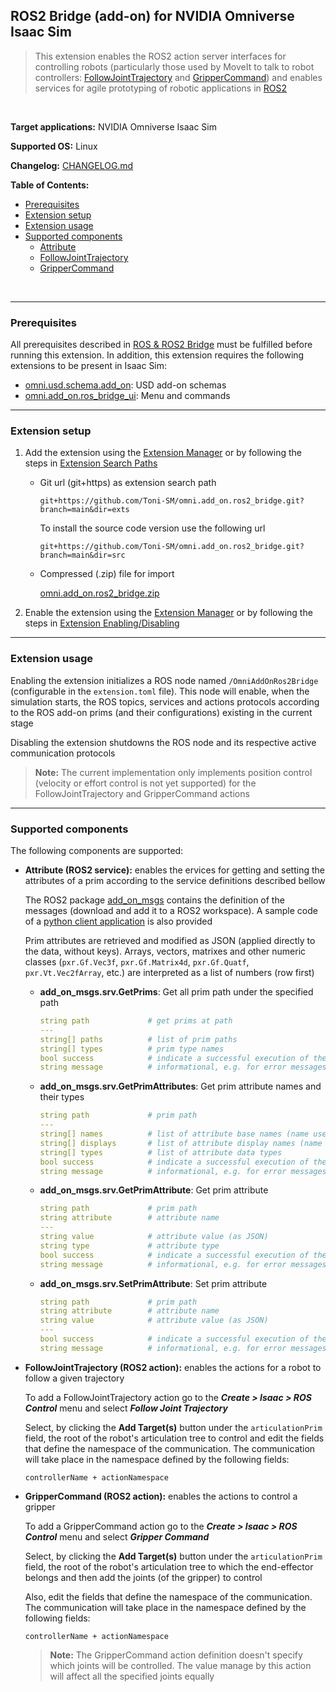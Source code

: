 ## ROS2 Bridge (add-on) for NVIDIA Omniverse Isaac Sim

> This extension enables the ROS2 action server interfaces for controlling robots (particularly those used by MoveIt to talk to robot controllers: [FollowJointTrajectory](http://docs.ros.org/en/api/control_msgs/html/action/FollowJointTrajectory.html) and [GripperCommand](http://docs.ros.org/en/api/control_msgs/html/action/GripperCommand.html)) and enables services for agile prototyping of robotic applications in [ROS2](https://docs.ros.org/)

<br>

**Target applications:** NVIDIA Omniverse Isaac Sim

**Supported OS:** Linux

**Changelog:** [CHANGELOG.md](src/omni.add_on.ros2_bridge/docs/CHANGELOG.md)

**Table of Contents:**

- [Prerequisites](#prerequisites)
- [Extension setup](#setup)
- [Extension usage](#usage)
- [Supported components](#components)
    - [Attribute](#ros-attribute)
    - [FollowJointTrajectory](#ros-follow-joint-trajectory)
    - [GripperCommand](#ros-gripper-command)

<br>
<hr>

<a name="prerequisites"></a>
### Prerequisites

All prerequisites described in [ROS & ROS2 Bridge](https://docs.omniverse.nvidia.com/app_isaacsim/app_isaacsim/ext_omni_isaac_ros_bridge.html) must be fulfilled before running this extension. In addition, this extension requires the following extensions to be present in Isaac Sim:

- [omni.usd.schema.add_on](https://github.com/Toni-SM/omni.usd.schema.add_on): USD add-on schemas
- [omni.add_on.ros_bridge_ui](https://github.com/Toni-SM/omni.add_on.ros_bridge_ui): Menu and commands

<hr>

<a name="setup"></a>
### Extension setup

1. Add the extension using the [Extension Manager](https://docs.omniverse.nvidia.com/prod_extensions/prod_extensions/ext_extension-manager.html) or by following the steps in [Extension Search Paths](https://docs.omniverse.nvidia.com/py/kit/docs/guide/extensions.html#extension-search-paths)

    * Git url (git+https) as extension search path
    
        ```
        git+https://github.com/Toni-SM/omni.add_on.ros2_bridge.git?branch=main&dir=exts
        ```

        To install the source code version use the following url

        ```
        git+https://github.com/Toni-SM/omni.add_on.ros2_bridge.git?branch=main&dir=src
        ```

    * Compressed (.zip) file for import

        [omni.add_on.ros2_bridge.zip](https://github.com/Toni-SM/omni.add_on.ros2_bridge/releases)

2. Enable the extension using the [Extension Manager](https://docs.omniverse.nvidia.com/prod_extensions/prod_extensions/ext_extension-manager.html) or by following the steps in [Extension Enabling/Disabling](https://docs.omniverse.nvidia.com/py/kit/docs/guide/extensions.html#extension-enabling-disabling)

<hr>

<a name="usage"></a>
### Extension usage

Enabling the extension initializes a ROS node named `/OmniAddOnRos2Bridge` (configurable in the `extension.toml` file). This node will enable, when the simulation starts, the ROS topics, services and actions protocols according to the ROS add-on prims (and their configurations) existing in the current stage

Disabling the extension shutdowns the ROS node and its respective active communication protocols

> **Note:** The current implementation only implements position control (velocity or effort control is not yet supported) for the FollowJointTrajectory and GripperCommand actions 

<hr>

<a name="components"></a>
### Supported components

The following components are supported:

<a name="ros-attribute"></a>
* **Attribute (ROS2 service):** enables the ervices for getting and setting the attributes of a prim according to the service definitions described bellow 

    The ROS2 package [add_on_msgs](https://github.com/Toni-SM/omni.add_on.ros2_bridge/releases) contains the definition of the messages (download and add it to a ROS2 workspace). A sample code of a [python client application](https://github.com/Toni-SM/omni.add_on.ros2_bridge/releases) is also provided

    Prim attributes are retrieved and modified as JSON (applied directly to the data, without keys). Arrays, vectors, matrixes and other numeric classes (```pxr.Gf.Vec3f```, ```pxr.Gf.Matrix4d```, ```pxr.Gf.Quatf```, ```pxr.Vt.Vec2fArray```, etc.) are interpreted as a list of numbers (row first)

    * **add_on_msgs.srv.GetPrims**: Get all prim path under the specified path

        ```yaml
        string path             # get prims at path
        ---
        string[] paths          # list of prim paths
        string[] types          # prim type names
        bool success            # indicate a successful execution of the service
        string message          # informational, e.g. for error messages
        ```
    
    * **add_on_msgs.srv.GetPrimAttributes**: Get prim attribute names and their types
        
        ```yaml
        string path             # prim path
        ---
        string[] names          # list of attribute base names (name used to Get or Set an attribute)
        string[] displays       # list of attribute display names (name displayed in Property tab)
        string[] types          # list of attribute data types
        bool success            # indicate a successful execution of the service
        string message          # informational, e.g. for error messages
        ```
    
    * **add_on_msgs.srv.GetPrimAttribute**: Get prim attribute
        
        ```yaml
        string path             # prim path
        string attribute        # attribute name
        ---
        string value            # attribute value (as JSON)
        string type             # attribute type
        bool success            # indicate a successful execution of the service
        string message          # informational, e.g. for error messages
        ```
    
    * **add_on_msgs.srv.SetPrimAttribute**: Set prim attribute
        
        ```yaml
        string path             # prim path
        string attribute        # attribute name
        string value            # attribute value (as JSON)
        ---
        bool success            # indicate a successful execution of the service
        string message          # informational, e.g. for error messages
        ```

<a name="ros-follow-joint-trajectory"></a>
* **FollowJointTrajectory (ROS2 action):** enables the actions for a robot to follow a given trajectory

    To add a FollowJointTrajectory action go to the ***Create > Isaac > ROS Control*** menu and select ***Follow Joint Trajectory*** 

    Select, by clicking the **Add Target(s)** button under the `articulationPrim` field, the root of the robot's articulation tree to control and edit the fields that define the namespace of the communication. The communication will take place in the namespace defined by the following fields:

    ```
    controllerName + actionNamespace
    ```

<a name="ros-gripper-command"></a>
* **GripperCommand (ROS2 action):** enables the actions to control a gripper

    To add a GripperCommand action go to the ***Create > Isaac > ROS Control*** menu and select ***Gripper Command*** 

    Select, by clicking the **Add Target(s)** button under the `articulationPrim` field, the root of the robot's articulation tree to which the end-effector belongs and then add the joints (of the gripper) to control
    
    Also, edit the fields that define the namespace of the communication. The communication will take place in the namespace defined by the following fields:

    ```
    controllerName + actionNamespace
    ```

    > **Note:** The GripperCommand action definition doesn't specify which joints will be controlled. The value manage by this action will affect all the specified joints equally